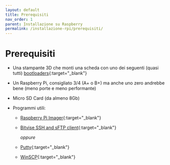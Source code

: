 ```yaml
---
layout: default
title: Prerequisiti
nav_order: 1
parent: Installazione su Raspberry
permalink: /installazione-rpi/prerequisiti/
---
```


# Prerequisiti

* Una stampante 3D che monti una scheda con uno dei seguenti (quasi tutti) [bootloaders](https://github.com/KevinOConnor/klipper/blob/master/docs/Bootloaders.md){:target="_blank"}

* Un Raspberry Pi, consigliato 3/4 (A+ o B+) ma anche uno zero andrebbe bene (meno porte e meno performante)

* Micro SD Card (da almeno 8Gb)

* Programmi utili:
  * [Raspberry Pi Imager](https://www.raspberrypi.org/software/){:target="_blank"}
  * [Bitvise SSH and sFTP client](https://www.bitvise.com/ssh-client-download){:target="_blank"}

     _oppure_

  * [Putty](https://www.chiark.greenend.org.uk/~sgtatham/putty/latest.html){:target="_blank"}
  * [WinSCP](https://winscp.net/eng/download.php){:target="_blank"}
